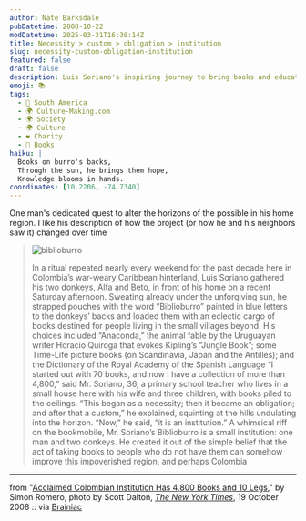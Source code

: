 ```yaml
---
author: Nate Barksdale
pubDatetime: 2008-10-22
modDatetime: 2025-03-31T16:30:14Z
title: Necessity > custom > obligation > institution
slug: necessity-custom-obligation-institution
featured: false
draft: false
description: Luis Soriano's inspiring journey to bring books and education to impoverished communities in Colombia is a testament to the impact one individual can have.
emoji: 📚
tags:
  - 🧉 South America
  - 🌍 Culture-Making.com
  - 🌍 Society
  - 🌍 Culture
  - ❤️ Charity
  - 📖 Books
haiku: |
  Books on burro's backs,  
  Through the sun, he brings them hope,  
  Knowledge blooms in hands.
coordinates: [10.2206, -74.7340]
---
```


One man's dedicated quest to alter the horizons of the possible in his home region. I like his description of how the project (or how he and his neighbors saw it) changed over time

> ![biblioburro](http://culture-making.com/media/20burro01-600.jpg)
>
> In a ritual repeated nearly every weekend for the past decade here in Colombia’s war-weary Caribbean hinterland, Luis Soriano gathered his two donkeys, Alfa and Beto, in front of his home on a recent Saturday afternoon. Sweating already under the unforgiving sun, he strapped pouches with the word “Biblioburro” painted in blue letters to the donkeys’ backs and loaded them with an eclectic cargo of books destined for people living in the small villages beyond. His choices included “Anaconda,” the animal fable by the Uruguayan writer Horacio Quiroga that evokes Kipling’s “Jungle Book”; some Time-Life picture books (on Scandinavia, Japan and the Antilles); and the Dictionary of the Royal Academy of the Spanish Language
> “I started out with 70 books, and now I have a collection of more than 4,800,” said Mr. Soriano, 36, a primary school teacher who lives in a small house here with his wife and three children, with books piled to the ceilings. “This began as a necessity; then it became an obligation; and after that a custom,” he explained, squinting at the hills undulating into the horizon. “Now,” he said, “it is an institution.”
> A whimsical riff on the bookmobile, Mr. Soriano’s Biblioburro is a small institution: one man and two donkeys. He created it out of the simple belief that the act of taking books to people who do not have them can somehow improve this impoverished region, and perhaps Colombia

---

from "[Acclaimed Colombian Institution Has 4,800 Books and 10 Legs](http://web.archive.org/web/20240112220837/https://www.nytimes.com/2008/10/20/world/americas/20burro.html?_r=1)," by Simon Romero, photo by Scott Dalton, [_The New York Times_](http://web.archive.org/web/20240112220837/https://www.nytimes.com/2008/10/20/world/americas/20burro.html?_r=1), 19 October 2008 :: via [Brainiac](http://web.archive.org/web/20101231124829/http://www.boston.com/bostonglobe/ideas/brainiac/2008/10/bookmobile_meet.html)
